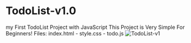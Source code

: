 # TodoList-v1.0
my First TodoList Project with JavaScript
This Project is Very Simple For Beginners!
Files: index.html - style.css - todo.js
![TodoList-v1](https://github.com/Alirewa/TodoList-v1.0/assets/80244075/5c75d0a9-011f-4d36-aec9-5a66421d6862)
